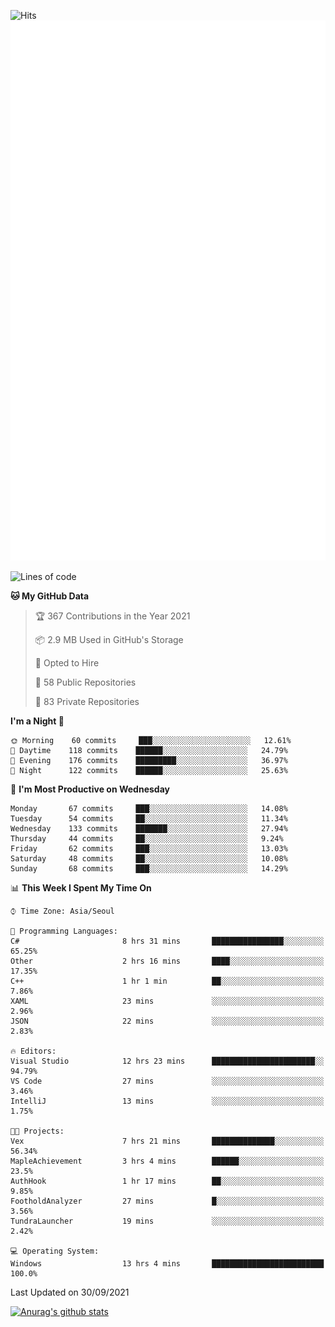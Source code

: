 ![Hits](https://hits.seeyoufarm.com/api/count/incr/badge.svg?url=https%3A%2F%2Fgithub.com%2Fkokose1234&count_bg=%2379C83D&title_bg=%23555555&icon=apple.svg&icon_color=%23E7E7E7&title=hits&edge_flat=false)
<br/>
![Metrics](https://github.com/kokose1234/kokose1234/blob/main/github-metrics.svg)

<!--START_SECTION:waka-->
![Lines of code](https://img.shields.io/badge/From%20Hello%20World%20I%27ve%20Written-11.9%20million%20lines%20of%20code-blue)

**🐱 My GitHub Data** 

> 🏆 367 Contributions in the Year 2021
 > 
> 📦 2.9 MB Used in GitHub's Storage 
 > 
> 💼 Opted to Hire
 > 
> 📜 58 Public Repositories 
 > 
> 🔑 83 Private Repositories  
 > 
**I'm a Night 🦉** 

```text
🌞 Morning    60 commits     ███░░░░░░░░░░░░░░░░░░░░░░   12.61% 
🌆 Daytime    118 commits    ██████░░░░░░░░░░░░░░░░░░░   24.79% 
🌃 Evening    176 commits    █████████░░░░░░░░░░░░░░░░   36.97% 
🌙 Night      122 commits    ██████░░░░░░░░░░░░░░░░░░░   25.63%

```
📅 **I'm Most Productive on Wednesday** 

```text
Monday       67 commits     ███░░░░░░░░░░░░░░░░░░░░░░   14.08% 
Tuesday      54 commits     ██░░░░░░░░░░░░░░░░░░░░░░░   11.34% 
Wednesday    133 commits    ███████░░░░░░░░░░░░░░░░░░   27.94% 
Thursday     44 commits     ██░░░░░░░░░░░░░░░░░░░░░░░   9.24% 
Friday       62 commits     ███░░░░░░░░░░░░░░░░░░░░░░   13.03% 
Saturday     48 commits     ██░░░░░░░░░░░░░░░░░░░░░░░   10.08% 
Sunday       68 commits     ███░░░░░░░░░░░░░░░░░░░░░░   14.29%

```


📊 **This Week I Spent My Time On** 

```text
⌚︎ Time Zone: Asia/Seoul

💬 Programming Languages: 
C#                       8 hrs 31 mins       ████████████████░░░░░░░░░   65.25% 
Other                    2 hrs 16 mins       ████░░░░░░░░░░░░░░░░░░░░░   17.35% 
C++                      1 hr 1 min          ██░░░░░░░░░░░░░░░░░░░░░░░   7.86% 
XAML                     23 mins             ░░░░░░░░░░░░░░░░░░░░░░░░░   2.96% 
JSON                     22 mins             ░░░░░░░░░░░░░░░░░░░░░░░░░   2.83%

🔥 Editors: 
Visual Studio            12 hrs 23 mins      ███████████████████████░░   94.79% 
VS Code                  27 mins             ░░░░░░░░░░░░░░░░░░░░░░░░░   3.46% 
IntelliJ                 13 mins             ░░░░░░░░░░░░░░░░░░░░░░░░░   1.75%

🐱‍💻 Projects: 
Vex                      7 hrs 21 mins       ██████████████░░░░░░░░░░░   56.34% 
MapleAchievement         3 hrs 4 mins        ██████░░░░░░░░░░░░░░░░░░░   23.5% 
AuthHook                 1 hr 17 mins        ██░░░░░░░░░░░░░░░░░░░░░░░   9.85% 
FootholdAnalyzer         27 mins             █░░░░░░░░░░░░░░░░░░░░░░░░   3.56% 
TundraLauncher           19 mins             ░░░░░░░░░░░░░░░░░░░░░░░░░   2.42%

💻 Operating System: 
Windows                  13 hrs 4 mins       █████████████████████████   100.0%

```


 Last Updated on 30/09/2021
<!--END_SECTION:waka-->

[![Anurag's github stats](https://github-readme-stats.vercel.app/api?username=kokose1234&theme=dracula)](https://github.com/anuraghazra/github-readme-stats)



	
